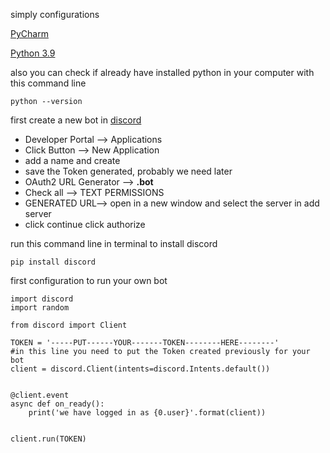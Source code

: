 simply configurations

[PyCharm](https://www.jetbrains.com/es-es/pycharm/)

[Python 3.9](https://www.python.org/downloads/)

also you can check if already have installed python in your computer with this command line

`python --version`


first create a new bot in [discord](https://discord.com/developers/docs/intro)

* Developer Portal --> Applications
* Click Button --> New Application
* add a name and create
* save the Token generated, probably we need later
* OAuth2 URL Generator -->   **.bot**
* Check all --> TEXT PERMISSIONS
* GENERATED URL--> open in a new window and select the server in add server
* click continue click authorize


run this command line in terminal to install discord 

` pip install discord
`

first configuration to run your own bot 

```
import discord
import random

from discord import Client

TOKEN = '-----PUT------YOUR-------TOKEN--------HERE--------'
#in this line you need to put the Token created previously for your bot
client = discord.Client(intents=discord.Intents.default())


@client.event
async def on_ready():
    print('we have logged in as {0.user}'.format(client))


client.run(TOKEN)
```
